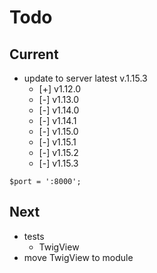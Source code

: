 # Todo

## Current

- update to server latest v.1.15.3
  - [+] v1.12.0
  - [-] v1.13.0
  - [-] v1.14.0
  - [-] v1.14.1
  - [-] v1.15.0
  - [-] v1.15.1
  - [-] v1.15.2
  - [-] v1.15.3

`$port = ':8000';`

## Next

- tests  
  - TwigView  
- move TwigView to module  

